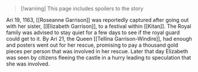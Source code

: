 > [!warning]  This page includes spoilers to the story

Ari 19, 1163, [[Roseanne Garrison]] was reportedly captured after going out with her sister, [[Elizabeth Garrison]], to a festival within [[Kitan]]. The Royal family was advised to stay quiet for a few days to see if the royal guard could get to it. By Ari 21, the Queen [[Tellina Garrison-Windire]], had enough and posters went out for her rescue, promising to pay a thousand gold pieces per person that was involved in her rescue. Later that day Elizabeth was seen by citizens fleeing the castle in a hurry leading to speculation that she was involved.  